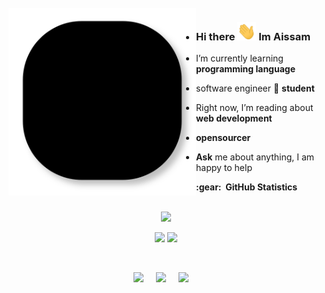 
<br />
<img src="https://github.com/Aissam4/Aissam4/blob/main/lines.svg" align="left" width="300" alt="Aissam4"/>

- ### Hi there <img src="https://github.com/Aissam4/Aissam4/blob/main/wave.gif" width="30px">  Im Aissam

-  I’m currently learning **programming language**

- software engineer 🚀 **student**

- Right now, I’m reading about **web development**

- **opensourcer**

-  **Ask** me about anything, I am happy to help

<summary><b>:gear: &nbsp;GitHub Statistics</b></summary>
  <br/>
    <p align="center">
        <img height="137px" src="https://github-readme-streak-stats.herokuapp.com/?user=Aissam4&hide_border=true&theme=nightowl" />
    </p>
    <p align="center">
        <img height="130px" src="https://github-readme-stats.vercel.app/api?username=Aissam4&hide_title=true&hide_border=true&show_icons=true&include_all_commits=true&count_private=true&line_height=21&theme=nightowl" /> <img height="137px" src="https://github-readme-stats.vercel.app/api/top-langs/?username=Aissam4&hide=html&hide_title=true&hide_border=true&layout=compact&langs_count=8&theme=nightowl" />
    </p>
</details>
<br />
<p align="center">
  <a href="mailto:aissambarchil75@gmail.com?subject=Olá%20Bruno%20Tacca"><img src="https://img.shields.io/badge/gmail-%23D14836.svg?&style=for-the-badge&logo=gmail&logoColor=white" /></a>&nbsp;&nbsp;&nbsp;&nbsp;
  <a href="https://www.instagram.com/il.aissvm"><img src="https://img.shields.io/badge/instagram-%23dc2743.svg?&style=for-the-badge&logo=instagram&logoColor=white" /></a>&nbsp;&nbsp;&nbsp;&nbsp;
  <a href="linkedin.com/in/aissam-barchil-846408211"><img src="https://img.shields.io/badge/linkedin-%230077B5.svg?&style=for-the-badge&logo=linkedin&logoColor=white" /></a>&nbsp;&nbsp;&nbsp;&nbsp;
